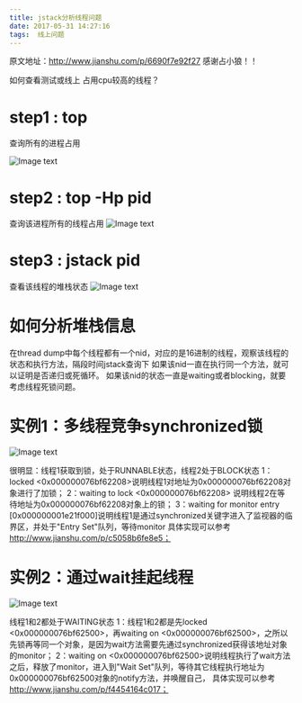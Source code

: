 ```yaml
---
title: jstack分析线程问题
date: 2017-05-31 14:27:16
tags:  线上问题
---
```

原文地址：http://www.jianshu.com/p/6690f7e92f27  感谢占小狼！！

如何查看测试或线上 占用cpu较高的线程？

# step1 : top       
查询所有的进程占用
 <!--more--> 
![Image text](/asset/article/20170531/1.png)

# step2 : top -Hp pid
查询该进程所有的线程占用
![Image text](/asset/article/20170531/2.png)

# step3 : jstack pid
查看该线程的堆栈状态
![Image text](/asset/article/20170531/3.png)


# 如何分析堆栈信息

在thread dump中每个线程都有一个nid，对应的是16进制的线程，观察该线程的状态和执行方法，隔段时间jstack查询下
如果该nid一直在执行同一个方法，就可以证明是否递归或死循环。
如果该nid的状态一直是waiting或者blocking，就要考虑线程死锁问题。

# 实例1：多线程竞争synchronized锁
![Image text](/asset/article/20170531/4.png)

很明显：线程1获取到锁，处于RUNNABLE状态，线程2处于BLOCK状态
1：locked <0x000000076bf62208>说明线程1对地址为0x000000076bf62208对象进行了加锁；
2：waiting to lock <0x000000076bf62208> 说明线程2在等待地址为0x000000076bf62208对象上的锁；
3：waiting for monitor entry [0x000000001e21f000]说明线程1是通过synchronized关键字进入了监视器的临界区，并处于"Entry Set"队列，等待monitor
具体实现可以参考 http://www.jianshu.com/p/c5058b6fe8e5；

# 实例2：通过wait挂起线程
![Image text](/asset/article/20170531/5.png)

线程1和2都处于WAITING状态
1：线程1和2都是先locked <0x000000076bf62500>，再waiting on <0x000000076bf62500>，之所以先锁再等同一个对象，是因为wait方法需要先通过synchronized获得该地址对象的monitor；
2：waiting on <0x000000076bf62500>说明线程执行了wait方法之后，释放了monitor，进入到"Wait Set"队列，等待其它线程执行地址为0x000000076bf62500对象的notify方法，并唤醒自己，
具体实现可以参考 http://www.jianshu.com/p/f4454164c017；
